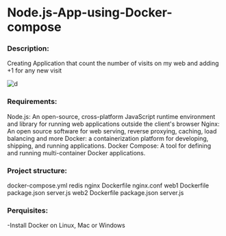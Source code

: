 # Node.js-App-using-Docker-compose


### Description:
Creating Application that count the number of visits on my web and adding +1 for any new visit

![d](https://user-images.githubusercontent.com/122731503/221356027-4a98b959-65d4-41fc-b329-eca700a98eb2.JPG)

### Requirements:

Node.js: An open-source, cross-platform JavaScript runtime environment and library for running web applications outside the client's browser
Nginx: An open source software for web serving, reverse proxying, caching, load balancing and more
Docker: a containerization platform for developing, shipping, and running applications.
Docker Compose: A tool for defining and running multi-container Docker applications.

### Project structure:

docker-compose.yml
redis
nginx
  Dockerfile
  nginx.conf
web1
  Dockerfile
  package.json
  server.js
web2
  Dockerfile
  package.json
  server.js
  
### Perquisites:

-Install Docker on Linux, Mac or Windows


